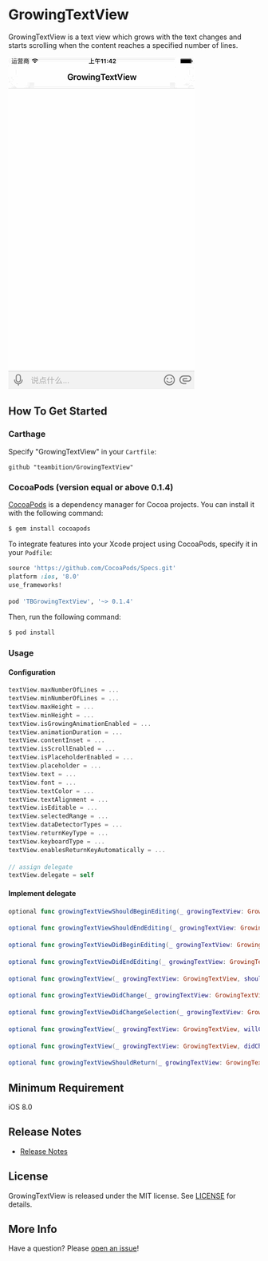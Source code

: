 # GrowingTextView
GrowingTextView is a text view which grows with the text changes and starts scrolling when the content reaches a specified number of lines.

![Example](Gif/GrowingTextViewExample.gif "GrowingTextViewExample")


## How To Get Started
### Carthage
Specify "GrowingTextView" in your ```Cartfile```:
```ogdl 
github "teambition/GrowingTextView"
```
### CocoaPods (version equal or above 0.1.4)

[CocoaPods](http://cocoapods.org) is a dependency manager for Cocoa projects. You can install it with the following command:

```bash
$ gem install cocoapods
```

To integrate features into your Xcode project using CocoaPods, specify it in your `Podfile`:

```ruby
source 'https://github.com/CocoaPods/Specs.git'
platform :ios, '8.0'
use_frameworks!

pod 'TBGrowingTextView', '~> 0.1.4'
```

Then, run the following command:

```bash
$ pod install
```



### Usage
####  Configuration
```swift
textView.maxNumberOfLines = ...
textView.minNumberOfLines = ...
textView.maxHeight = ...
textView.minHeight = ...
textView.isGrowingAnimationEnabled = ...
textView.animationDuration = ...
textView.contentInset = ...
textView.isScrollEnabled = ...
textView.isPlaceholderEnabled = ...
textView.placeholder = ...
textView.text = ...
textView.font = ...
textView.textColor = ...
textView.textAlignment = ...
textView.isEditable = ...
textView.selectedRange = ...
textView.dataDetectorTypes = ...
textView.returnKeyType = ...
textView.keyboardType = ...
textView.enablesReturnKeyAutomatically = ...

// assign delegate
textView.delegate = self
```

####  Implement delegate
```swift
optional func growingTextViewShouldBeginEditing(_ growingTextView: GrowingTextView) -> Bool

optional func growingTextViewShouldEndEditing(_ growingTextView: GrowingTextView) -> Bool

optional func growingTextViewDidBeginEditing(_ growingTextView: GrowingTextView)

optional func growingTextViewDidEndEditing(_ growingTextView: GrowingTextView)

optional func growingTextView(_ growingTextView: GrowingTextView, shouldChangeTextInRange range: NSRange, replacementText text: String) -> Bool

optional func growingTextViewDidChange(_ growingTextView: GrowingTextView)

optional func growingTextViewDidChangeSelection(_ growingTextView: GrowingTextView)

optional func growingTextView(_ growingTextView: GrowingTextView, willChangeHeight height: CGFloat, difference: CGFloat)

optional func growingTextView(_ growingTextView: GrowingTextView, didChangeHeight height: CGFloat, difference: CGFloat)

optional func growingTextViewShouldReturn(_ growingTextView: GrowingTextView) -> Bool
```

## Minimum Requirement
iOS 8.0

## Release Notes
* [Release Notes](https://github.com/teambition/GrowingTextView/releases)

## License
GrowingTextView is released under the MIT license. See [LICENSE](https://github.com/teambition/GrowingTextView/blob/master/LICENSE.md) for details.

## More Info
Have a question? Please [open an issue](https://github.com/teambition/GrowingTextView/issues/new)!
